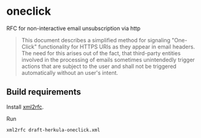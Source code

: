 # oneclick
RFC for non-interactive email unsubscription via http

> This document describes a simplified method for signaling "One-Click"
> functionality for HTTPS URIs as they appear in email headers.  The
> need for this arises out of the fact, that third-party entities
> involved in the processing of emails sometimes unintendedly trigger
> actions that are subject to the user and shall not be triggered
> automatically without an user's intent.

## Build requirements

Install [xml2rfc](http://xml2rfc.ietf.org).

Run

    xml2rfc draft-herkula-oneclick.xml
    

